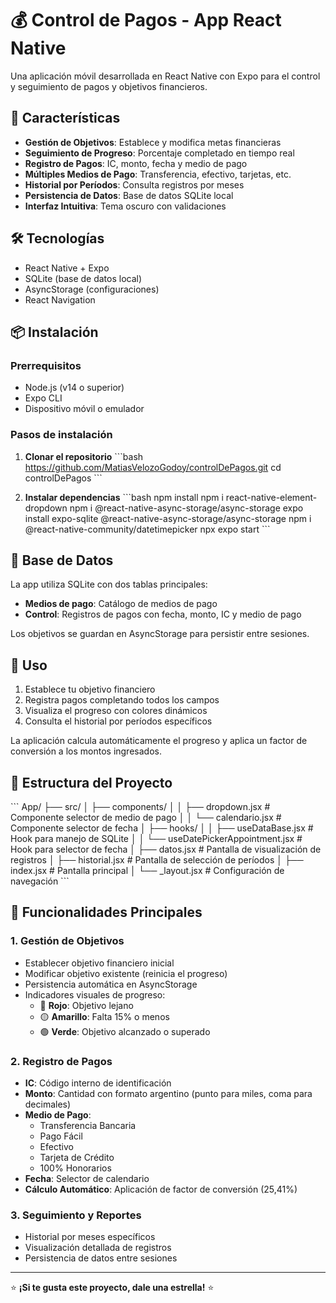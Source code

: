 # 💰 Control de Pagos - App React Native

Una aplicación móvil desarrollada en React Native con Expo para el control y seguimiento de pagos y objetivos financieros.

## 🚀 Características

- **Gestión de Objetivos**: Establece y modifica metas financieras
- **Seguimiento de Progreso**: Porcentaje completado en tiempo real
- **Registro de Pagos**: IC, monto, fecha y medio de pago
- **Múltiples Medios de Pago**: Transferencia, efectivo, tarjetas, etc.
- **Historial por Períodos**: Consulta registros por meses
- **Persistencia de Datos**: Base de datos SQLite local
- **Interfaz Intuitiva**: Tema oscuro con validaciones

## 🛠️ Tecnologías

- React Native + Expo
- SQLite (base de datos local)
- AsyncStorage (configuraciones)
- React Navigation

## 📦 Instalación

### Prerrequisitos

- Node.js (v14 o superior)
- Expo CLI
- Dispositivo móvil o emulador

### Pasos de instalación

1. **Clonar el repositorio**
\`\`\`bash
https://github.com/MatiasVelozoGodoy/controlDePagos.git
cd controlDePagos
\`\`\`

2. **Instalar dependencias**
\`\`\`bash
npm install
npm i react-native-element-dropdown
npm i @react-native-async-storage/async-storage
expo install expo-sqlite @react-native-async-storage/async-storage
npm i @react-native-community/datetimepicker
npx expo start
\`\`\`

## 💾 Base de Datos

La app utiliza SQLite con dos tablas principales:
- **Medios de pago**: Catálogo de medios de pago
- **Control**: Registros de pagos con fecha, monto, IC y medio de pago

Los objetivos se guardan en AsyncStorage para persistir entre sesiones.

## 📱 Uso

1. Establece tu objetivo financiero
2. Registra pagos completando todos los campos
3. Visualiza el progreso con colores dinámicos
4. Consulta el historial por períodos específicos

La aplicación calcula automáticamente el progreso y aplica un factor de conversión a los montos ingresados.

## 📁 Estructura del Proyecto

\`\`\`
App/
├── src/
│   ├── components/
│   │   ├── dropdown.jsx          # Componente selector de medio de pago
│   │   └── calendario.jsx        # Componente selector de fecha
│   ├── hooks/
│   │   ├── useDataBase.jsx       # Hook para manejo de SQLite
│   │   └── useDatePickerAppointment.jsx  # Hook para selector de fecha
│   ├── datos.jsx                 # Pantalla de visualización de registros
│   ├── historial.jsx            # Pantalla de selección de períodos
│   ├── index.jsx                # Pantalla principal
│   └── _layout.jsx              # Configuración de navegación
\`\`\`

## 🎯 Funcionalidades Principales

### 1. Gestión de Objetivos
- Establecer objetivo financiero inicial
- Modificar objetivo existente (reinicia el progreso)
- Persistencia automática en AsyncStorage
- Indicadores visuales de progreso:
  - 🔴 **Rojo**: Objetivo lejano
  - 🟡 **Amarillo**: Falta 15% o menos
  - 🟢 **Verde**: Objetivo alcanzado o superado

### 2. Registro de Pagos
- **IC**: Código interno de identificación
- **Monto**: Cantidad con formato argentino (punto para miles, coma para decimales)
- **Medio de Pago**: 
  - Transferencia Bancaria
  - Pago Fácil
  - Efectivo
  - Tarjeta de Crédito
  - 100% Honorarios
- **Fecha**: Selector de calendario
- **Cálculo Automático**: Aplicación de factor de conversión (25,41%)

### 3. Seguimiento y Reportes
- Historial por meses específicos
- Visualización detallada de registros
- Persistencia de datos entre sesiones


---

⭐ **¡Si te gusta este proyecto, dale una estrella!** ⭐
